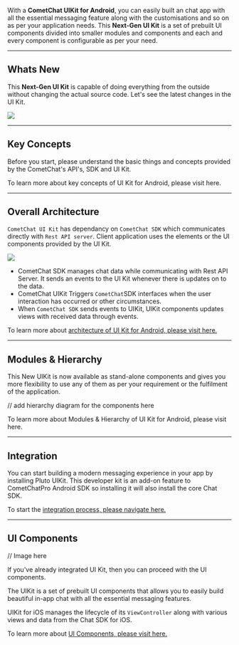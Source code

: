With a **CometChat UIKit for Android**, you can easily built an chat app with all the essential messaging feature along with the customisations and so on as per your application needs. This **Next-Gen UI Kit** is a set of prebuilt UI components divided into smaller modules and components and each and every component is configurable as per your need.

---

## Whats New

This **Next-Gen UI Kit** is capable of doing everything from the outside without changing the actual source code. Let's see the latest changes in the UI Kit.

![](https://uploads.developerhub.io/prod/x9W8/26xv30le7v6a77c43szxti89db6ar73nlbmrw3dq6q7pzo9ay42rkt371qat5x6l.png)

---

## Key Concepts

Before you start, please understand the basic things and concepts provided by the CometChat's API's, SDK and UI Kit.

To learn more about key concepts of UI Kit for Android, please visit here.

---

## Overall Architecture

`CometChat UI Kit` has dependancy on `CometChat SDK` which communicates directly with `Rest API server`. Client application uses the elements or the UI components provided by the UI Kit.

![](https://uploads.developerhub.io/prod/x9W8/qnmhor41klfdrb6a1gzbfa6hpapls53fundggribi73kpoilpk66hvyiykdwyb62.png)

- CometChat SDK manages chat data while communicating with Rest API Server. It sends an events to the UI Kit whenever there is updates on to the data.
- CometChat UIKit Triggers `CometChat`SDK interfaces when the user interaction has occurred or other circumstances.
- When `CometChat SDK` sends events to UIKit, UIKit components updates views with received data through events.

To learn more about [architecture of UI Kit for Android, please visit here.](https://app.developerhub.io/cometchat-documentation/v3/java-chat-ui-kit/architecture)

---

## Modules & Hierarchy

This New UIKit is now available as stand-alone components and gives you more flexibility to use any of them as per your requirement or the fulfilment of the application.

// add hierarchy diagram for the components here

To learn more about Modules & Hierarchy of UI Kit for Android, please visit here.

---

## Integration

You can start building a modern messaging experience in your app by installing Pluto UIKit. This developer kit is an add-on feature to CometChatPro Android SDK so installing it will also install the core Chat SDK.

To start the [integration process, please navigate here.](https://app.developerhub.io/cometchat-documentation/v3/java-chat-ui-kit/integration)

---

## UI Components

// Image here

If you've already integrated UI Kit, then you can proceed with the UI components.

The UIKit is a set of prebuilt UI components that allows you to easily build beautiful in-app chat with all the essential messaging features.

UIKit for iOS manages the lifecycle of its `ViewController` along with various views and data from the Chat SDK for iOS.

To learn more about [UI Components, please visit here.](https://app.developerhub.io/cometchat-documentation/v3/java-chat-ui-kit/ui-components)